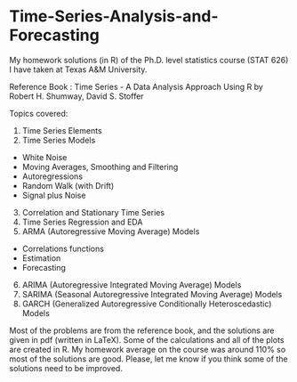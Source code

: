 # Time-Series-Analysis-and-Forecasting

My homework solutions (in R) of the Ph.D. level statistics course (STAT 626) I have taken at Texas A&amp;M University.

Reference Book : Time Series - A Data Analysis Approach Using R by Robert H. Shumway, David S. Stoffer

Topics covered:

1) Time Series Elements
2) Time Series Models 
  - White Noise
  - Moving Averages, Smoothing and Filtering
  - Autoregressions
  - Random Walk (with Drift)
  - Signal plus Noise
3) Correlation and Stationary Time Series
4) Time Series Regression and EDA
5) ARMA (Autoregressive Moving Average) Models
  - Correlations functions
  - Estimation
  - Forecasting
6) ARIMA (Autoregressive Integrated Moving Average) Models
7) SARIMA (Seasonal Autoregressive Integrated Moving Average) Models
8) GARCH (Generalized Autoregressive Conditionally Heteroscedastic) Models

Most of the problems are from the reference book, and the solutions are given in pdf (written in LaTeX). Some of the calculations and all of the plots are created in R. My homework average on the course was around 110% so most of the solutions are good. Please, let me know if you think some of the solutions need to be improved.
